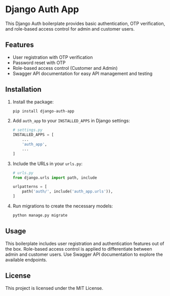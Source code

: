 

# Django Auth App

This Django Auth boilerplate provides basic authentication, OTP verification, and role-based access control for admin and customer users.

## Features

- User registration with OTP verification
- Password reset with OTP
- Role-based access control (Customer and Admin)
- Swagger API documentation for easy API management and testing

## Installation

1. Install the package:

   ```bash
   pip install django-auth-app
   ```

2. Add `auth_app` to your `INSTALLED_APPS` in Django settings:

   ```python
   # settings.py
   INSTALLED_APPS = [
       ...
       'auth_app',
       ...
   ]
   ```

3. Include the URLs in your `urls.py`:

   ```python
   # urls.py
   from django.urls import path, include

   urlpatterns = [
       path('auth/', include('auth_app.urls')),
   ]
   ```

4. Run migrations to create the necessary models:

   ```bash
   python manage.py migrate
   ```

## Usage

This boilerplate includes user registration and authentication features out of the box. Role-based access control is applied to differentiate between admin and customer users. Use Swagger API documentation to explore the available endpoints.

## License

This project is licensed under the MIT License.

